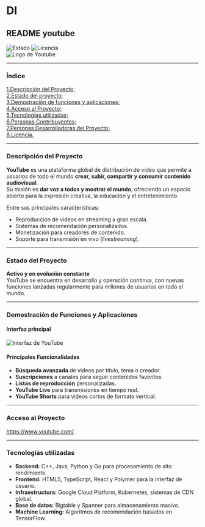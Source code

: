 # DI  
## README youtube  
![Estado](https://img.shields.io/badge/STATUS-en%20curso-green)
![Licencia](https://img.shields.io/badge/license-MIT-blue)  
![Logo de Youtube](https://brandemia.org/contenido/subidas/2017/10/logo_youtube-1-960x640.jpg)

---

### Índice  
[1.Descripción del Proyecto;](#Descripción-del-Proyecto)  
[2.Estado del proyecto;](#Estado-del-proyecto)  
[3.Demostración de funciones y aplicaciones;](#Demostración-de-funciones-y-aplicaciones)  
[4.Acceso al Proyecto;](#Acceso-al-Proyecto)  
[5.Tecnologías utilizadas;](#Tecnologías-utilizadas)  
[6.Personas Contribuyentes;](#Personas-Contribuyentes)  
[7.Personas Desarrolladoras del Proyecto;](#Personas-Desarrolladoras-del-Proyecto)  
[8.Licencia.](#Licencia)  

---

### Descripción del Proyecto  
**YouTube** es una plataforma global de distribución de video que permite a usuarios de todo el mundo **crear, subir, compartir y consumir contenido audiovisual**.  
Su misión es **dar voz a todos y mostrar el mundo**, ofreciendo un espacio abierto para la expresión creativa, la educación y el entretenimiento.

Entre sus principales características:  
- Reproducción de videos en streaming a gran escala.  
- Sistemas de recomendación personalizados.  
- Monetización para creadores de contenido.  
- Soporte para transmisión en vivo (*livestreaming*).  

---

### Estado del Proyecto  
**Activo y en evolución constante**  
YouTube se encuentra en desarrollo y operación continua, con nuevas funciones lanzadas regularmente para millones de usuarios en todo el mundo.

---

### Demostración de Funciones y Aplicaciones  
#### Interfaz principal  
![Interfaz de YouTube]()

#### Principales Funcionalidades
- **Búsqueda avanzada** de videos por título, tema o creador.  
- **Suscripciones** a canales para seguir contenidos favoritos.  
- **Listas de reproducción** personalizadas.  
- **YouTube Live** para transmisiones en tiempo real.  
- **YouTube Shorts** para videos cortos de formato vertical.  

---

### Acceso al Proyecto  
https://www.youtube.com/

---

### Tecnologías utilizadas  
- **Backend:** C++, Java, Python y Go para procesamiento de alto rendimiento.  
- **Frontend:** HTML5, TypeScript, React y Polymer para la interfaz de usuario.  
- **Infraestructura:** Google Cloud Platform, Kubernetes, sistemas de CDN global.  
- **Base de datos:** Bigtable y Spanner para almacenamiento masivo.  
- **Machine Learning:** Algoritmos de recomendación basados en TensorFlow.  
